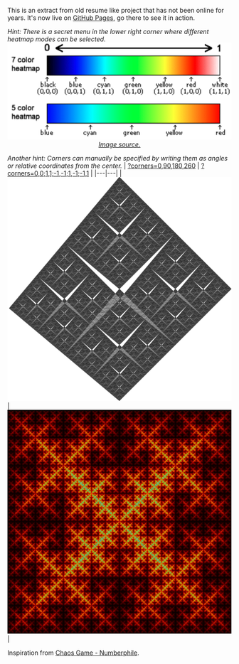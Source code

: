 This is an extract from old resume like project that has not been online for years. It's now live on [GitHub Pages](https://chrisacrobat.github.io/FractalImagesGeneration/?corners=3&cornerPlacement=0), go there to see it in action.

_Hint: There is a secret menu in the lower right corner where different heatmap modes can be selected._
![Heatmap illustration.](heatmap.png)
<a href="https://www.andrewnoske.com/wiki/File:Heatmap_gradient.png"><legend style="text-align: center; font-style: italic;">Image source.</legend></a>

_Another hint: Corners can manually be specified by writing them as angles or relative coordinates from the center._
| [?corners=0,90,180,260](https://chrisacrobat.github.io/FractalImagesGeneration/?corners=0,90,180,260) | [?corners=0,0;1,1;-1,-1;1,-1;-1,1](https://chrisacrobat.github.io/FractalImagesGeneration/?corners=0,0;1,1;-1,-1;1,-1;-1,1) |
|---|---|
| ![Generated fractal with corners at 0°, 90°, 180° and 260°.](corners_0,90,180,260.png) | ![Generated fractal with relative coordinates [0,0], [1,1], [-1,-1], [1,-1], [-1,1].](coordinates_[0,0],[1,1],[-1,-1],[1,-1],[-1,1].png) |

Inspiration from [Chaos Game - Numberphile](https://youtu.be/kbKtFN71Lfs).
